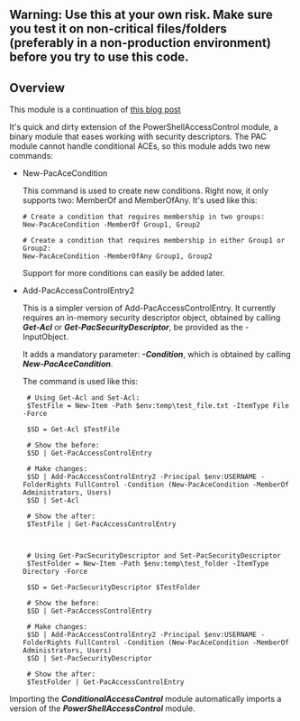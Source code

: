 
## Warning: Use this at your own risk. Make sure you test it on non-critical files/folders (preferably in a non-production environment) before you try to use this code.

## Overview

This module is a continuation of [this blog post](https://rohnspowershellblog.wordpress.com/2015/08/29/reading-and-creating-conditional-aces-with-powershell-kind-of/)

It's quick and dirty extension of the PowerShellAccessControl module, a binary module that eases working with security descriptors. The PAC module cannot handle conditional ACEs, so this module adds two new commands:
* New-PacAceCondition

    This command is used to create new conditions. Right now, it only supports two: MemberOf and MemberOfAny. It's used like this:
    ```
    # Create a condition that requires membership in two groups:
    New-PacAceCondition -MemberOf Group1, Group2

    # Create a condition that requires membership in either Group1 or Group2:
    New-PacAceCondition -MemberOfAny Group1, Group2
    ```

    Support for more conditions can easily be added later.

* Add-PacAccessControlEntry2
   
   This is a simpler version of Add-PacAccessControlEntry. It currently requires an in-memory security descriptor object, obtained by calling ***Get-Acl*** or ***Get-PacSecurityDescriptor***, be provided as the -InputObject.

   It adds a mandatory parameter: ***-Condition***, which is obtained by calling ***New-PacAceCondition***.

   The command is used like this:

   ```
    # Using Get-Acl and Set-Acl: 
    $TestFile = New-Item -Path $env:temp\test_file.txt -ItemType File -Force
    
    $SD = Get-Acl $TestFile
    
    # Show the before:
    $SD | Get-PacAccessControlEntry
    
    # Make changes:
    $SD | Add-PacAccessControlEntry2 -Principal $env:USERNAME -FolderRights FullControl -Condition (New-PacAceCondition -MemberOf Administrators, Users)
    $SD | Set-Acl
    
    # Show the after:
    $TestFile | Get-PacAccessControlEntry
    
    
    
    # Using Get-PacSecurityDescriptor and Set-PacSecurityDescriptor 
    $TestFolder = New-Item -Path $env:temp\test_folder -ItemType Directory -Force
    
    $SD = Get-PacSecurityDescriptor $TestFolder
    
    # Show the before:
    $SD | Get-PacAccessControlEntry
    
    # Make changes:
    $SD | Add-PacAccessControlEntry2 -Principal $env:USERNAME -FolderRights FullControl -Condition (New-PacAceCondition -MemberOf Administrators, Users)
    $SD | Set-PacSecurityDescriptor 

    # Show the after:
    $TestFolder | Get-PacAccessControlEntry
   ```

Importing the ***ConditionalAccessControl*** module automatically imports a version of the ***PowerShellAccessControl*** module.